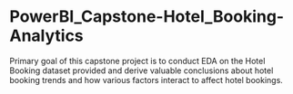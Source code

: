 # PowerBI_Capstone-Hotel_Booking-Analytics
Primary goal of this capstone project is to conduct EDA on the Hotel Booking dataset provided and derive valuable conclusions about hotel booking trends and how various factors interact to affect hotel bookings.
